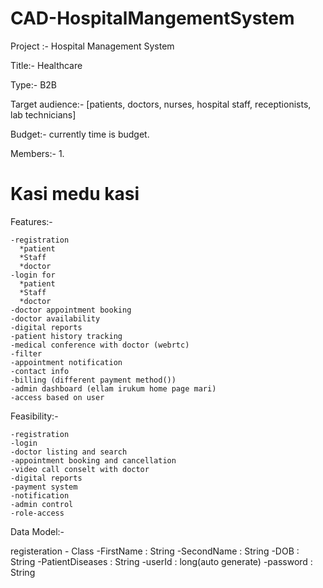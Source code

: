 # CAD-HospitalMangementSystem
Project :- Hospital Management System

Title:- Healthcare

Type:- B2B

Target audience:- [patients, doctors, nurses, hospital staff, receptionists, lab technicians]

Budget:- currently time is budget.

Members:- 1.

# Kasi medu kasi

Features:-

	-registration
	  *patient
	  *Staff
	  *doctor
	-login for 
	  *patient
	  *Staff
	  *doctor
	-doctor appointment booking
	-doctor availability
	-digital reports
	-patient history tracking
	-medical conference with doctor (webrtc)
	-filter 
	-appointment notification
	-contact info
	-billing (different payment method())
	-admin dashboard (ellam irukum home page mari)
	-access based on user
 
Feasibility:-

	-registration
	-login
	-doctor listing and search
	-appointment booking and cancellation
	-video call conselt with doctor
	-digital reports
	-payment system
	-notification
	-admin control 
	-role-access

 
 Data Model:-

 registeration - Class
  	-FirstName : String
    	-SecondName : String
      	-DOB : String
	-PatientDiseases : String
  	-userId : long(auto generate)
    	-password : String 
      
        
		
  		

 	
 	
